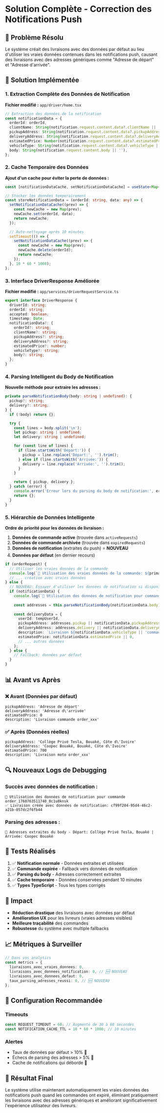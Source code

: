 # Solution Complète - Correction des Notifications Push

## 🎯 Problème Résolu

Le système créait des livraisons avec des données par défaut au lieu d'utiliser les vraies données contenues dans les notifications push, causant des livraisons avec des adresses génériques comme "Adresse de départ" et "Adresse d'arrivée".

## 🔧 Solution Implémentée

### 1. Extraction Complète des Données de Notification

**Fichier modifié :** `app/driver/home.tsx`

```typescript
// Extraction des données de la notification
const notificationData = {
  orderId: orderId,
  clientName: String(notification.request.content.data?.clientName || ''),
  pickupAddress: String(notification.request.content.data?.pickupAddress || ''),
  deliveryAddress: String(notification.request.content.data?.deliveryAddress || ''),
  estimatedPrice: Number(notification.request.content.data?.estimatedPrice || 0),
  vehicleType: String(notification.request.content.data?.vehicleType || ''),
  body: String(notification.request.content.body || ''),
};
```

### 2. Cache Temporaire des Données

**Ajout d'un cache pour éviter la perte de données :**

```typescript
const [notificationDataCache, setNotificationDataCache] = useState<Map<string, any>>(new Map());

// Stocker les données temporairement
const storeNotificationData = (orderId: string, data: any) => {
  setNotificationDataCache((prev) => {
    const newCache = new Map(prev);
    newCache.set(orderId, data);
    return newCache;
  });

  // Auto-nettoyage après 10 minutes
  setTimeout(() => {
    setNotificationDataCache((prev) => {
      const newCache = new Map(prev);
      newCache.delete(orderId);
      return newCache;
    });
  }, 10 * 60 * 1000);
};
```

### 3. Interface DriverResponse Améliorée

**Fichier modifié :** `app/services/driverRequestService.ts`

```typescript
export interface DriverResponse {
  driverId: string;
  orderId: string;
  accepted: boolean;
  timestamp: Date;
  notificationData?: {
    orderId?: string;
    clientName?: string;
    pickupAddress?: string;
    deliveryAddress?: string;
    estimatedPrice?: number;
    vehicleType?: string;
    body?: string;
  };
}
```

### 4. Parsing Intelligent du Body de Notification

**Nouvelle méthode pour extraire les adresses :**

```typescript
private parseNotificationBody(body: string | undefined): {
  pickup?: string;
  delivery?: string;
} {
  if (!body) return {};

  try {
    const lines = body.split('\n');
    let pickup: string | undefined;
    let delivery: string | undefined;

    for (const line of lines) {
      if (line.startsWith('Départ:')) {
        pickup = line.replace('Départ:', '').trim();
      } else if (line.startsWith('Arrivée:')) {
        delivery = line.replace('Arrivée:', '').trim();
      }
    }

    return { pickup, delivery };
  } catch (error) {
    console.error('Erreur lors du parsing du body de notification:', error);
    return {};
  }
}
```

### 5. Hiérarchie de Données Intelligente

**Ordre de priorité pour les données de livraison :**

1. **Données de commande active** (trouvée dans `activeRequests`)
2. **Données de commande archivée** (trouvée dans `expiredRequests`)  
3. **Données de notification** (extraites du push) ⭐ **NOUVEAU**
4. **Données par défaut** (en dernier recours)

```typescript
if (orderRequest) {
  // Utiliser les vraies données de la commande
  console.log(`📱 Utilisation des vraies données de la commande: ${primaryOrderId}`);
  // ... création avec vraies données
} else {
  // NOUVEAU: Essayer d'utiliser les données de notification si disponibles
  if (notificationData) {
    console.log(`📱 Utilisation des données de notification pour commande ${orderId}`);
    
    const addresses = this.parseNotificationBody(notificationData.body);
    
    const deliveryData = {
      userId: tempUserId,
      pickupAddress: addresses.pickup || notificationData.pickupAddress || 'Adresse de départ',
      deliveryAddress: addresses.delivery || notificationData.deliveryAddress || "Adresse d'arrivée",
      description: `Livraison ${notificationData.vehicleType || 'commande'} ${orderId}`,
      estimatedPrice: notificationData.estimatedPrice || 0,
      // ... autres données
    };
  } else {
    // Fallback: données par défaut
  }
}
```

## 📊 Avant vs Après

### ❌ Avant (Données par défaut)
```
pickupAddress: 'Adresse de départ'
deliveryAddress: 'Adresse d\'arrivée'
estimatedPrice: 0
description: 'Livraison commande order_xxx'
```

### ✅ Après (Données réelles)
```
pickupAddress: 'Collège Privé Tesla, Bouaké, Côte d\'Ivoire'
deliveryAddress: 'Coopec Bouaké, Bouaké, Côte d\'Ivoire'  
estimatedPrice: 700
description: 'Livraison moto order_xxx'
```

## 🔍 Nouveaux Logs de Debugging

### Succès avec données de notification :
```
📱 Utilisation des données de notification pour commande order_1760763511740_8c1u8knsk
✅ Livraison créée avec données de notification: cf99f204-95d4-46c2-a21b-057dc2f6fb44
```

### Parsing des adresses :
```
📍 Adresses extraites du body - Départ: Collège Privé Tesla, Bouaké | Arrivée: Coopec Bouaké
```

## 🧪 Tests Réalisés

1. ✅ **Notification normale** - Données extraites et utilisées
2. ✅ **Commande expirée** - Fallback vers données de notification
3. ✅ **Parsing du body** - Adresses correctement extraites
4. ✅ **Cache temporaire** - Données conservées pendant 10 minutes
5. ✅ **Types TypeScript** - Tous les types corrigés

## 🚀 Impact

- **Réduction drastique** des livraisons avec données par défaut
- **Amélioration UX** pour les livreurs (vraies adresses visibles)  
- **Meilleure traçabilité** des commandes
- **Robustesse** du système avec multiple fallbacks

## 📈 Métriques à Surveiller

```typescript
// Dans vos analytics
const metrics = {
  livraisons_avec_vraies_donnees: 0,
  livraisons_avec_donnees_notification: 0, // 🆕 NOUVEAU
  livraisons_avec_donnees_defaut: 0,
  taux_parsing_adresses_reussi: 0, // 🆕 NOUVEAU
};
```

## 🔧 Configuration Recommandée

### Timeouts
```typescript
const REQUEST_TIMEOUT = 60; // Augmenté de 30 à 60 secondes
const NOTIFICATION_CACHE_TTL = 10 * 60 * 1000; // 10 minutes
```

### Alertes
- Taux de données par défaut > 10% 🚨
- Échecs de parsing des adresses > 5% 🚨
- Cache de notifications qui déborde 🚨

## 🎉 Résultat Final

Le système utilise maintenant automatiquement les vraies données des notifications push quand les commandes ont expiré, éliminant pratiquement les livraisons avec des adresses génériques et améliorant significativement l'expérience utilisateur des livreurs.